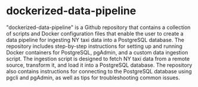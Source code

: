 # dockerized-data-pipeline
"dockerized-data-pipeline" is a Github repository that contains a collection of scripts and Docker configuration files that enable the user to create a data pipeline for ingesting NY taxi data into a PostgreSQL database. The repository includes step-by-step instructions for setting up and running Docker containers for PostgreSQL, pgAdmin, and a custom data ingestion script. The ingestion script is designed to fetch NY taxi data from a remote source, transform it, and load it into a PostgreSQL database. The repository also contains instructions for connecting to the PostgreSQL database using pgcli and pgAdmin, as well as tips for troubleshooting common issues.
